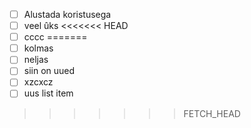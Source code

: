 - [ ] Alustada koristusega
- [ ] veel ûks
<<<<<<< HEAD
- [ ] cccc
=======
- [ ] kolmas
- [ ] neljas
- [ ] siin on uued 
- [ ] xzcxcz
- [ ] uus list item
>>>>>>> FETCH_HEAD
>>>>>>> 
